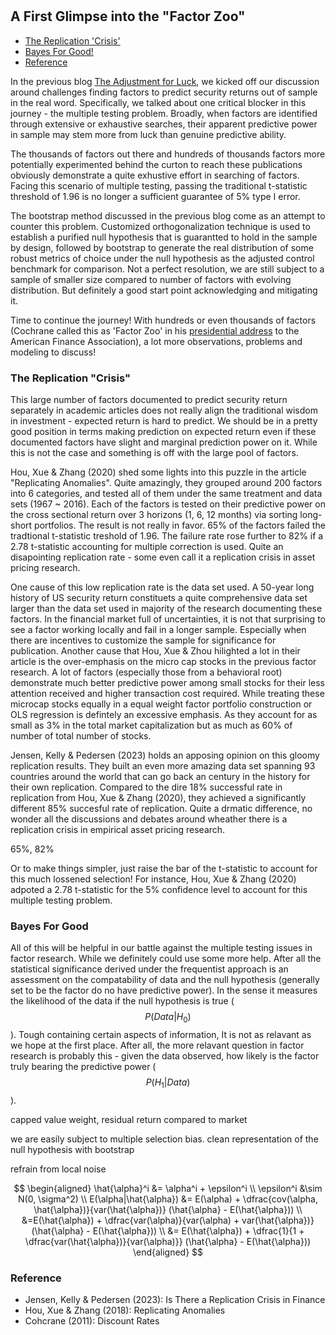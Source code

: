 #

## A First Glimpse into the "Factor Zoo"

- [The Replication 'Crisis'](#crisis)
- [Bayes For Good!](#bay)
- [Reference](#ref)


In the previous blog [The Adjustment for Luck](https://skybluerw.github.io/2024/06/26/luck-factor-zoo.html), we kicked off our discussion around challenges finding factors to predict security returns out of sample in the real word. Specifically, we talked about one critical blocker in this journey - the multiple testing problem. Broadly, when factors are identified through extensive or exhaustive searches, their apparent predictive power in sample may stem more from luck than genuine predictive ability. 

The thousands of factors out there and hundreds of thousands factors more potentially experimented behind the curton to reach these publications obviously demonstrate a quite exhustive effort in searching of factors. Facing this scenario of multiple testing, passing the traditional t-statistic threshold of 1.96 is no longer a sufficient guarantee of 5% type I error. 

The bootstrap method discussed in the previous blog come as an attempt to counter this problem. Customized orthogonalization technique is used to establish a purified null hypothesis that is guarantted to hold in the sample by design, followed by bootstrap to generate the real distribution of some robust metrics of choice under the null hypothesis as the adjusted control benchmark for comparison. Not a perfect resolution, we are still subject to a sample of smaller size compared to number of factors with evolving distribution. But definitely a good start point acknowledging and mitigating it.

Time to continue the journey! With hundreds or even thousands of factors (Cochrane called this as 'Factor Zoo' in his [presidential address](https://www.nber.org/papers/w16972) to the American Finance Association), a lot more observations, problems and modeling to discuss!

### The Replication "Crisis" <a name="crisis"></a>

This large number of factors documented to predict security return separately in academic articles does not really align the traditional wisdom in investment - expected return is hard to predict. We should be in a pretty good position in terms making prediction on expected return even if these documented factors have slight and marginal prediction power on it. While this is not the case and something is off with the large pool of factors.

Hou, Xue & Zhang (2020) shed some lights into this puzzle in the article "Replicating Anomalies". Quite amazingly, they grouped around 200 factors into 6 categories, and tested all of them under the same treatment and data sets (1967 ~ 2016). Each of the factors is tested on their predictive power on the cross sectional return over 3 horizons (1, 6, 12 months) via sorting long-short portfolios. The result is not really in favor. 65% of the factors failed the tradtional t-statistic treshold of 1.96. The failure rate rose further to 82% if a 2.78 t-statistic accounting for multiple correction is used. Quite an disapointing replication rate - some even call it a replication crisis in asset pricing research. 

One cause of this low replication rate is the data set used. A 50-year long history of US security return constituets a quite comprehensive data set larger than the data set used in majority of the research documenting these factors. In the financial market full of uncertainties, it is not that surprising to see a factor working locally and fail in a longer sample. Especially when there are incentives to customize the sample for significance for publication. Another cause that Hou, Xue & Zhou hilighted a lot in their article is the over-emphasis on the micro cap stocks in the previous factor research. A lot of factors (especially those from a behavioral root) demonstrate much better predictive power among small stocks for their less attention received and higher transaction cost required. While treating these microcap stocks equally in a equal weight factor portfolio construction or OLS regression is defintely an excessive emphasis. As they account for as small as 3% in the total market capitalization but as much as 60% of number of total number of stocks. 

Jensen, Kelly & Pedersen (2023) holds an apposing opinion on this gloomy replication results. They built an even more amazing data set spanning 93 countries around the world that can go back an century in the history for their own replication. Compared to the dire 18% successful rate in replication from Hou, Xue & Zhang (2020), they achieved a significantly different 85% succesful rate of replication. Quite a drmatic difference, no wonder all the discussions and debates around wheather there is a replication crisis in empirical asset pricing research. 









65%, 82%



Or to make things simpler, just raise the bar of the t-statistic to account for this much lossened selection! For instance, Hou, Xue & Zhang (2020) adpoted a 2.78 t-statistic for the 5% confidence level to account for this multiple testing problem. 




### Bayes For Good <a name="bay"></a>

All of this will be helpful in our battle against the multiple testing issues in factor research. While we definitely could use some more help. After all the statistical significance derived under the frequentist approach is an assessment on the compatability of data and the null hypothesis (generally set to be the factor do no have predictive power). In the sense it measures the likelihood of the data if the null hypothesis is true ($$P(Data|H_0)$$). Tough containing certain aspects of information, It is not as relavant as we hope at the first place. After all, the more relavant question in factor research is probably this - given the data observed, how likely is the factor truly bearing the predictive power ($$P(H_1|Data)$$).



capped value weight, residual return compared to market


we are easily subject to multiple selection bias. clean representation of the null hypothesis with bootstrap

refrain from local noise

$$
\begin{aligned}
\hat{\alpha}^i &= \alpha^i + \epsilon^i \\
\epsilon^i &\sim N(0, \sigma^2) \\
E(\alpha|\hat{\alpha}) &= E(\alpha) + \dfrac{cov(\alpha, \hat{\alpha})}{var(\hat{\alpha})} (\hat{\alpha} - E(\hat{\alpha})) \\
&=E(\hat{\alpha}) + \dfrac{var(\alpha)}{var(\alpha) + var(\hat{\alpha})} (\hat{\alpha} - E(\hat{\alpha})) \\
&= E(\hat{\alpha}) + \dfrac{1}{1 + \dfrac{var(\hat{\alpha})}{var(\alpha)}} (\hat{\alpha} - E(\hat{\alpha}))
\end{aligned}
$$

### Reference <a name="ref"></a>
- Jensen, Kelly & Pedersen (2023): Is There a Replication Crisis in Finance
- Hou, Xue & Zhang (2018): Replicating Anomalies
- Cohcrane (2011): Discount Rates
